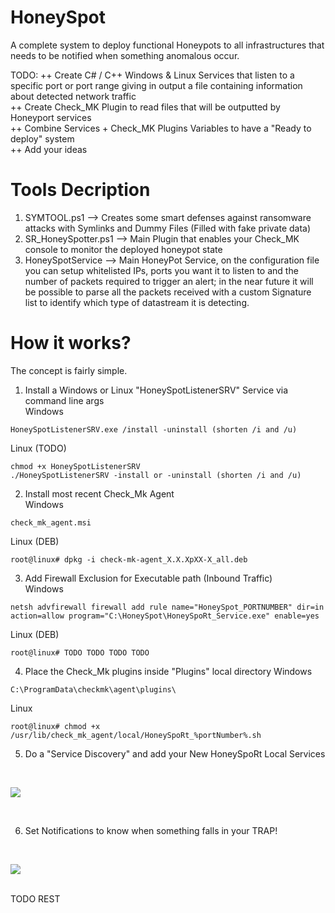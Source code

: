 # HoneySpot
A complete system to deploy functional Honeypots to all infrastructures that needs to be notified when something anomalous occur.

TODO:
++ Create C# / C++ Windows & Linux Services that listen to a specific port or port range giving in output a file containing information about detected network traffic <br>
++ Create Check_MK Plugin to read files that will be outputted by Honeyport services <br>
++ Combine Services + Check_MK Plugins Variables to have a "Ready to deploy" system <br>
++ Add your ideas <br>

# Tools Decription <br>
1) SYMTOOL.ps1 --> Creates some smart defenses against ransomware attacks with Symlinks and Dummy Files (Filled with fake private data) <br>
2) SR_HoneySpotter.ps1 --> Main Plugin that enables your Check_MK console to monitor the deployed honeypot state <br>
3) HoneySpotService --> Main HoneyPot Service, on the configuration file you can setup whitelisted IPs, ports you want it to listen to and the number of packets required to trigger an alert; in the near future it will be possible to parse all the packets received with a custom Signature list to identify which type of datastream it is detecting. <br>

# How it works? <br>
The concept is fairly simple. <br>

1) Install a Windows or Linux "HoneySpotListenerSRV" Service via command line args <br>
Windows <br>

```
HoneySpotListenerSRV.exe /install -uninstall (shorten /i and /u)
```

Linux (TODO) <br>

```
chmod +x HoneySpotListenerSRV
./HoneySpotListenerSRV -install or -uninstall (shorten /i and /u)
```

2) Install most recent Check_Mk Agent <br>
Windows <br>

```
check_mk_agent.msi
```

Linux (DEB) <br>

```
root@linux# dpkg -i check-mk-agent_X.X.XpXX-X_all.deb
```

3) Add Firewall Exclusion for Executable path (Inbound Traffic) <br>
Windows <br>

```
netsh advfirewall firewall add rule name="HoneySpot_PORTNUMBER" dir=in action=allow program="C:\HoneySpot\HoneySpoRt_Service.exe" enable=yes
```

Linux (DEB) <br>
```
root@linux# TODO TODO TODO TODO
```

4) Place the Check_Mk plugins inside "Plugins" local directory 
Windows <br>

```
C:\ProgramData\checkmk\agent\plugins\
```
Linux <br>

```
root@linux# chmod +x /usr/lib/check_mk_agent/local/HoneySpoRt_%portNumber%.sh
```

5) Do a "Service Discovery" and add your New HoneySpoRt Local Services <br>
<br>

![](https://i.imgur.com/QeO7uTh.png)

<br>

6) Set Notifications to know when something falls in your TRAP!<br>
<br>

![](https://i.imgur.com/c2XMJRy.png)

<br> 
TODO REST
